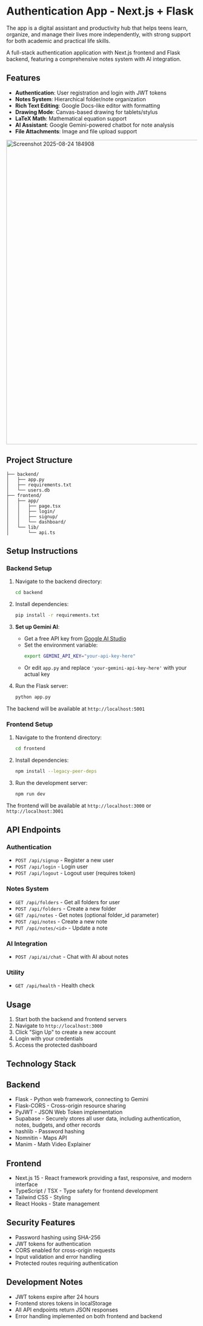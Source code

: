 # Authentication App - Next.js + Flask

The app is a digital assistant and productivity hub that helps teens learn, organize, and manage their lives more independently, with strong support for both academic and practical life skills.

A full-stack authentication application with Next.js frontend and Flask backend, featuring a comprehensive notes system with AI integration.

## Features

- **Authentication**: User registration and login with JWT tokens
- **Notes System**: Hierarchical folder/note organization
- **Rich Text Editing**: Google Docs-like editor with formatting
- **Drawing Mode**: Canvas-based drawing for tablets/stylus
- **LaTeX Math**: Mathematical equation support
- **AI Assistant**: Google Gemini-powered chatbot for note analysis
- **File Attachments**: Image and file upload support
<img width="770" height="804" alt="Screenshot 2025-08-24 184908" src="https://github.com/user-attachments/assets/2f142ae7-380e-4bdc-be62-11587175f6b2" />

## Project Structure

```
├── backend/
│   ├── app.py              
│   ├── requirements.txt    
│   └── users.db           
├── frontend/
│   ├── app/
│   │   ├── page.tsx       
│   │   ├── login/         
│   │   ├── signup/        
│   │   └── dashboard/     
│   └── lib/
│       └── api.ts         
```

## Setup Instructions

### Backend Setup

1. Navigate to the backend directory:

   ```bash
   cd backend
   ```

2. Install dependencies:

   ```bash
   pip install -r requirements.txt
   ```

3. **Set up Gemini AI**:

   - Get a free API key from [Google AI Studio](https://makersuite.google.com/app/apikey)
   - Set the environment variable:
     ```bash
     export GEMINI_API_KEY="your-api-key-here"
     ```
   - Or edit `app.py` and replace `'your-gemini-api-key-here'` with your actual key

4. Run the Flask server:
   ```bash
   python app.py
   ```

The backend will be available at `http://localhost:5001`

### Frontend Setup

1. Navigate to the frontend directory:

   ```bash
   cd frontend
   ```

2. Install dependencies:

   ```bash
   npm install --legacy-peer-deps
   ```

3. Run the development server:
   ```bash
   npm run dev
   ```

The frontend will be available at `http://localhost:3000` or `http://localhost:3001`

## API Endpoints

### Authentication

- `POST /api/signup` - Register a new user
- `POST /api/login` - Login user
- `POST /api/logout` - Logout user (requires token)

### Notes System

- `GET /api/folders` - Get all folders for user
- `POST /api/folders` - Create a new folder
- `GET /api/notes` - Get notes (optional folder_id parameter)
- `POST /api/notes` - Create a new note
- `PUT /api/notes/<id>` - Update a note

### AI Integration

- `POST /api/ai/chat` - Chat with AI about notes

### Utility

- `GET /api/health` - Health check

## Usage

1. Start both the backend and frontend servers
2. Navigate to `http://localhost:3000`
3. Click "Sign Up" to create a new account
4. Login with your credentials
5. Access the protected dashboard

## Technology Stack

## Backend

- Flask - Python web framework, connecting to Gemini
- Flask-CORS - Cross-origin resource sharing
- PyJWT - JSON Web Token implementation
- Supabase - Securely stores all user data, including authentication, notes, budgets, and other records
- hashlib - Password hashing
- Nomnitin - Maps API
- Manim - Math Video Explainer 

## Frontend

- Next.js 15 - React framework providing a fast, responsive, and modern interface
- TypeScript / TSX - Type safety for frontend development
- Tailwind CSS - Styling
- React Hooks - State management

## Security Features

- Password hashing using SHA-256
- JWT tokens for authentication
- CORS enabled for cross-origin requests
- Input validation and error handling
- Protected routes requiring authentication

## Development Notes

- JWT tokens expire after 24 hours
- Frontend stores tokens in localStorage
- All API endpoints return JSON responses
- Error handling implemented on both frontend and backend
